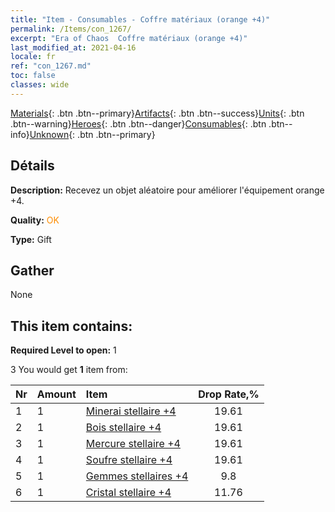```yaml
---
title: "Item - Consumables - Coffre matériaux (orange +4)"
permalink: /Items/con_1267/
excerpt: "Era of Chaos  Coffre matériaux (orange +4)"
last_modified_at: 2021-04-16
locale: fr
ref: "con_1267.md"
toc: false
classes: wide
---
```

 [Materials](/fr/Items/){: .btn .btn--primary}[Artifacts](/fr/Items/Artifacts/){: .btn .btn--success}[Units](/fr/Items/Units/){: .btn .btn--warning}[Heroes](/fr/Items/Heroes/){: .btn .btn--danger}[Consumables](/fr/Items/Consumables/){: .btn .btn--info}[Unknown](/fr/Items/Unknown/){: .btn .btn--primary}

## Détails
 **Description:** Recevez un objet aléatoire pour améliorer l'équipement orange +4.

 **Quality:** <span style="color: #FF8C00">OK</span>

 **Type:** Gift

## Gather

  None

## This item contains:

 **Required Level to open:** 1

 3 You would get **1** item  from:

  | Nr | Amount |     Item    | Drop Rate,% |
  |:---|:-------|:------------|:---------:|
  | 1 | 1 | [Minerai stellaire +4](/fr/Items/mat_89/) | 19.61 | 
  | 2 | 1 | [Bois stellaire +4](/fr/Items/mat_90/) | 19.61 | 
  | 3 | 1 | [Mercure stellaire +4](/fr/Items/mat_91/) | 19.61 | 
  | 4 | 1 | [Soufre stellaire +4](/fr/Items/mat_92/) | 19.61 | 
  | 5 | 1 | [Gemmes stellaires +4](/fr/Items/mat_93/) | 9.8 | 
  | 6 | 1 | [Cristal stellaire +4](/fr/Items/mat_94/) | 11.76 | 
